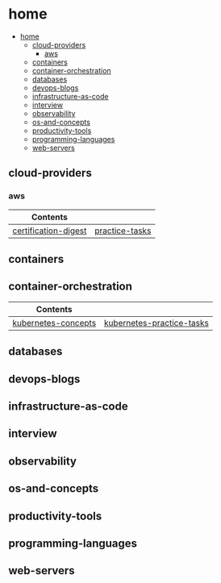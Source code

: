 # home

- [home](#home)
  - [cloud-providers](#cloud-providers)
    - [aws](#aws)
  - [containers](#containers)
  - [container-orchestration](#container-orchestration)
  - [databases](#databases)
  - [devops-blogs](#devops-blogs)
  - [infrastructure-as-code](#infrastructure-as-code)
  - [interview](#interview)
  - [observability](#observability)
  - [os-and-concepts](#os-and-concepts)
  - [productivity-tools](#productivity-tools)
  - [programming-languages](#programming-languages)
  - [web-servers](#web-servers)

## cloud-providers
### aws

  
| Contents        |            | 
| ------------- |:-------------:| 
| [certification-digest](home/cloud-providers/aws/certifications-digest)    | [practice-tasks](home/cloud-providers/aws/practice-tasks) | 



## containers



## container-orchestration

| Contents                 |                    | 
|--------------------------|:------------------:| 
| [kubernetes-concepts](home/container-orchestration/kubernetes/concepts) | [kubernetes-practice-tasks](home/container-orchestration/kubernetes) | 


## databases


## devops-blogs


## infrastructure-as-code


## interview


## observability


## os-and-concepts

## productivity-tools

## programming-languages

## web-servers
